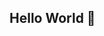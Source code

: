 ## Hello World 🕺
<!--
**filoupegase/filoupegase** is a ✨ _special_ ✨ repository because its `README.md` (this file) appears on your GitHub profile.
Here are some ideas to get youstarted:
- 🔭 I’m currently working on ...
- 🌱 I’m currently learning ...
- 👯 I’m looking to collaborate on ...
- 🤔 I’m looking for help with ...
- 💬 Ask me about ...

- 📫 How to reach me: ...
- 😄 Pronouns: ...
- ⚡ Fun fact: ...
-->
